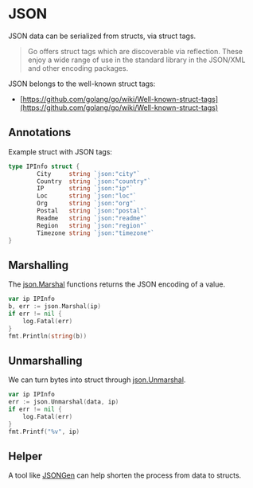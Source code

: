 # JSON

JSON data can be serialized from structs, via struct tags.

> Go offers struct tags which are discoverable via reflection. These enjoy a
> wide range of use in the standard library in the JSON/XML and other encoding
> packages.

JSON belongs to the well-known struct tags:

* [https://github.com/golang/go/wiki/Well-known-struct-tags](https://github.com/golang/go/wiki/Well-known-struct-tags)

## Annotations

Example struct with JSON tags:

```go
type IPInfo struct {
        City     string `json:"city"`
        Country  string `json:"country"`
        IP       string `json:"ip"`
        Loc      string `json:"loc"`
        Org      string `json:"org"`
        Postal   string `json:"postal"`
        Readme   string `json:"readme"`
        Region   string `json:"region"`
        Timezone string `json:"timezone"`
}
```

## Marshalling

The [json.Marshal](https://golang.org/pkg/encoding/json/#Marshal) functions returns the JSON encoding of a value.

```go
var ip IPInfo
b, err := json.Marshal(ip) 
if err != nil {
    log.Fatal(err)
}
fmt.Println(string(b))
```

## Unmarshalling

We can turn bytes into struct through [json.Unmarshal](https://golang.org/pkg/encoding/json/#Unmarshal).

```go
var ip IPInfo
err := json.Unmarshal(data, ip) 
if err != nil {
    log.Fatal(err)
}
fmt.Printf("%v", ip)
```

## Helper

A tool like [JSONGen](https://github.com/bemasher/JSONGen) can help shorten the process from data to structs.